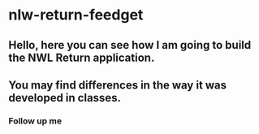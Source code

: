 # nlw-return-feedget

## Hello, here you can see how I am going to build the NWL Return application.
## You may find differences in the way it was developed in classes.
### Follow up me
